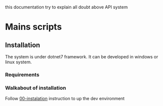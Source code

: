 this documentation try to explain all doubt above API system

# Mains scripts

## Installation

The system is under dotnet7 framework.
It can be developed in windows or linux system.

### Requirements

### Walkabout of installation

Follow [00-instalation](/api/docs/Scripts/00-instalation.md) instruction to up the dev environment
